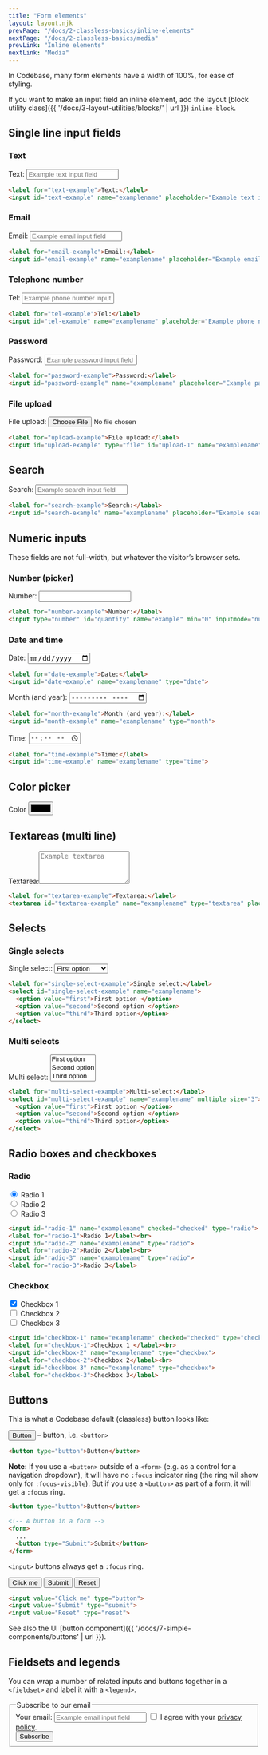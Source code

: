 ```yaml
---
title: "Form elements"
layout: layout.njk
prevPage: "/docs/2-classless-basics/inline-elements"
nextPage: "/docs/2-classless-basics/media"
prevLink: "Inline elements"
nextLink: "Media"
---
```


In Codebase, many form elements have a width of 100%, for ease of styling.

If you want to make an input field an inline element, add the layout [block utility class]({{ '/docs/3-layout-utilities/blocks/' | url }}) `inline-block`.

## Single line input fields

### Text

<label for="text-example">Text:</label>
<input id="text-example" name="examplename" placeholder="Example text input field" type="text">

```html
<label for="text-example">Text:</label>
<input id="text-example" name="examplename" placeholder="Example text input field" type="text">
```

### Email

<label for="email-example">Email:</label>
<input id="email-example" name="examplename" placeholder="Example email input field" type="email">

```html
<label for="email-example">Email:</label>
<input id="email-example" name="examplename" placeholder="Example email input field" type="email">
```

### Telephone number

<label for="tel-example">Tel:</label>
<input id="tel-example" name="examplename" placeholder="Example phone number input field" type="tel">

```html
<label for="tel-example">Tel:</label>
<input id="tel-example" name="examplename" placeholder="Example phone number input field" type="tel">
```

### Password

<label for="password-example">Password:</label>
<input id="password-example" name="examplename" placeholder="Example password input field" type="password">

```html
<label for="password-example">Password:</label>
<input id="password-example" name="examplename" placeholder="Example password input field" type="password">
```

### File upload

<label for="upload-example">File upload:</label>
<input id="upload-example" type="file" id="upload-1" name="examplename" accept="image/png, image/jpeg">

```html
<label for="upload-example">File upload:</label>
<input id="upload-example" type="file" id="upload-1" name="examplename" accept="image/png, image/jpeg">
```

## Search

<label for="search-example">Search:</label>
<input id="search-example" name="examplename" placeholder="Example search input field" type="search">

```html
<label for="search-example">Search:</label>
<input id="search-example" name="examplename" placeholder="Example search input field" type="search">
```

## Numeric inputs

These fields are not full-width, but whatever the visitor’s browser sets.

### Number (picker)

<label for="number-example">Number:</label>
<input type="number" id="quantity" name="example" min="0" inputmode="numeric" pattern="\d*">

```html
<label for="number-example">Number:</label>
<input type="number" id="quantity" name="example" min="0" inputmode="numeric" pattern="\d*">
```

### Date and time

<label for="date-example">Date:</label>
<input id="date-example" name="examplename" type="date">

```html
<label for="date-example">Date:</label>
<input id="date-example" name="examplename" type="date">
```

<label for="month-example">Month (and year):</label>
<input id="month-example" name="examplename" type="month">

```html
<label for="month-example">Month (and year):</label>
<input id="month-example" name="examplename" type="month">
```

<label for="time-example">Time:</label>
<input id="time-example" name="examplename" type="time">

```html
<label for="time-example">Time:</label>
<input id="time-example" name="examplename" type="time">
```

## Color picker

<label for="color-example">Color</label>
<input type="color" id="color-example">

## Textareas (multi line)

<label for="textarea-example">Textarea:</label><textarea id="textarea-example" name="examplename" type="textarea" placeholder="Example textarea" rows="4"></textarea>

```html
<label for="textarea-example">Textarea:</label>
<textarea id="textarea-example" name="examplename" type="textarea" placeholder="Example textarea" rows="4"></textarea>
```

## Selects

### Single selects

<div>
<label for="single-select-example">Single select:</label>
<select id="single-select-example" name="examplename">
  <option value="first">First option </option>
  <option value="second">Second option </option>
  <option value="third">Third option</option>
</select>
</div>

```html
<label for="single-select-example">Single select:</label>
<select id="single-select-example" name="examplename">
  <option value="first">First option </option>
  <option value="second">Second option </option>
  <option value="third">Third option</option>
</select>
```

### Multi selects

<div>
<label for="multi-select-example">Multi select:</label>
<select id="multi-select-example" name="examplename" multiple size="3">
  <option value="first">First option </option>
  <option value="second">Second option </option>
  <option value="third">Third option</option>
</select>
</div>

```html
<label for="multi-select-example">Multi-select:</label>
<select id="multi-select-example" name="examplename" multiple size="3">
  <option value="first">First option </option>
  <option value="second">Second option </option>
  <option value="third">Third option</option>
</select>
```

## Radio boxes and checkboxes

### Radio

<form class="mb-2">
  <input id="radio-1" name="examplename" checked="checked" type="radio">
  <label for="radio-1">Radio 1</label><br>
  <input id="radio-2" name="examplename" type="radio">
  <label for="radio-2">Radio 2</label><br>
  <input id="radio-3" name="examplename" type="radio">
  <label for="radio-3">Radio 3</label>
</form>

```html
<input id="radio-1" name="examplename" checked="checked" type="radio">
<label for="radio-1">Radio 1</label><br>
<input id="radio-2" name="examplename" type="radio">
<label for="radio-2">Radio 2</label><br>
<input id="radio-3" name="examplename" type="radio">
<label for="radio-3">Radio 3</label>
```

### Checkbox

<form class="mb-2">
  <input id="checkbox-1" name="examplename" checked="checked" type="checkbox">
  <label for="checkbox-1">Checkbox 1 </label><br>
  <input id="checkbox-2" name="examplename" type="checkbox">
  <label for="checkbox-2">Checkbox 2</label><br>
  <input id="checkbox-3" name="examplename" type="checkbox">
  <label for="checkbox-3">Checkbox 3</label>
</form>

```html
<input id="checkbox-1" name="examplename" checked="checked" type="checkbox">
<label for="checkbox-1">Checkbox 1 </label><br>
<input id="checkbox-2" name="examplename" type="checkbox">
<label for="checkbox-2">Checkbox 2</label><br>
<input id="checkbox-3" name="examplename" type="checkbox">
<label for="checkbox-3">Checkbox 3</label>
```

## Buttons

This is what a Codebase default (classless) button looks like:

<button type="button">Button</button> – button, i.e. `<button>`

```html
<button type="button">Button</button>
```

**Note:** If you use a `<button>` outside of a `<form>` (e.g. as a control for a navigation dropdown), it will have no `:focus` incicator ring (the ring wil show only for `:focus-visible`). But if you use a `<button>` as part of a form, it will get a `:focus` ring.

```html
<button type="button">Button</button>

<!-- A button in a form -->
<form>
  ...
  <button type="Submit">Submit</button>
</form>
```

`<input>` buttons always get a `:focus` ring.

<p>
  <input value="Click me" type="button">
  <input value="Submit" type="submit">
  <input value="Reset" type="reset">
</p>

```html
<input value="Click me" type="button">
<input value="Submit" type="submit">
<input value="Reset" type="reset">
```

See also the UI [button component]({{ '/docs/7-simple-components/buttons' | url }}).

## Fieldsets and legends

You can wrap a number of related inputs and buttons together in a `<fieldset>` and label it with a `<legend>`.

<form get="">
  <fieldset>
    <legend>Subscribe to our email</legend>
    <label for="email-example">Your email:</label>
    <input id="email-example" class="mb-1" name="examplename" placeholder="Example email input field" type="email">
    <input id="checkbox-terms" name="examplename" type="checkbox">
    <label for="checkbox-terms">I agree with your <a href="">privacy policy</a>.</label><br>
    <button type="submit" class="mt-1 btn-primary">Subscribe</button>
  </fieldset>
</form>